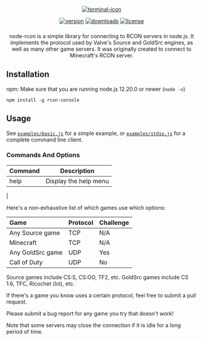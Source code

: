 <span align="center">

    

[![terminal-icon](https://badgen.net/badge/icon/Rcon-Console?icon=terminal&label&scale=5&color=green)](README.md)
    
[![version](https://badgen.net/npm/v/rcon-console?cache=300)](https://www.npmjs.com/package/rcon-console)
[![downloads](https://badgen.net/npm/dt/rcon-console?cache=300&scale=1.15)](https://npmcharts.com/compare/rcon-console?minimal=true)
[![license](https://badgen.net/github/license/bloomkd46/rcon-console)](https://github.com/bloomkd46/rcon-console/blob/master/LICENSE.md)
###
    
node-rcon is a simple library for connecting to RCON servers in node.js.
It implements the protocol used by Valve's Source and GoldSrc engines,
as well as many other game servers. It was originally created to connect to Minecraft's RCON server.

</span>

## Installation

npm:
Make sure that you are running node.js 12.20.0 or newer (`node -v`)
```shell
npm install -g rcon-console
```
## Usage

See [`examples/basic.js`](https://github.com/pushrax/node-rcon/blob/master/examples/basic.js) for a simple example, or
[`examples/stdio.js`](https://github.com/pushrax/node-rcon/blob/master/examples/stdio.js) for a complete command line client.

### Commands And Options
| Command | Description |
| :-|- |
| help | Display the help menu|
| 

Here's a non-exhaustive list of which games use which options:

| Game              | Protocol  | Challenge |
| :---------------- | :-------- | :-------- |
| Any Source game   | TCP       | N/A       |
| Minecraft         | TCP       | N/A       |
| Any GoldSrc game  | UDP       | Yes       |
| Call of Duty      | UDP       | No        |

Source games include CS:S, CS:GO, TF2, etc. GoldSrc games include CS 1.6, TFC,
Ricochet (lol), etc.

If there's a game you know uses a certain protocol, feel free to submit a pull
request.

Please submit a bug report for any game you try that doesn't work!

Note that some servers may close the connection if it is idle for a long period of time.
